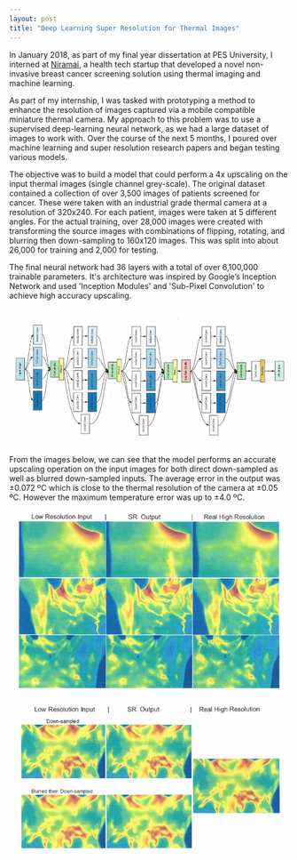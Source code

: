```yaml
---
layout: post
title: "Deep Learning Super Resolution for Thermal Images"
---
```


In January 2018, as part of my final year dissertation at PES University, I interned at [Niramai](https://www.niramai.com/), a health tech startup that developed a novel non-invasive breast cancer screening solution using thermal imaging and machine learning.

As part of my internship, I was tasked with prototyping a method to enhance the resolution of images captured via a mobile compatible miniature thermal camera. My approach to this problem was to use a supervised deep-learning neural network, as we had a large dataset of images to work with. Over the course of the next 5 months, I poured over machine learning and super resolution research papers and began testing various models.

The objective was to build a model that could perform a 4x upscaling on the input thermal images (single channel grey-scale). The original dataset contained a collection of over 3,500 images of patients screened for cancer. These were taken with an industrial grade thermal camera at a resolution of 320x240. For each patient, images were taken at 5 different angles. For the actual training, over 28,000 images were created with transforming the source images with combinations of flipping, rotating, and blurring then down-sampling to 160x120 images. This was split into about 26,000 for training and 2,000 for testing.

The final neural network had 36 layers with a total of over 6,100,000 trainable parameters. It's architecture was inspired by Google’s Inception Network and used 'Inception Modules' and 'Sub-Pixel Convolution' to achieve high accuracy upscaling. 

![Deep-Learning Super-Resolution Neural Network](/assets/media/thermal_sr_model.jpg)

From the images below, we can see that the model performs an accurate upscaling operation on the input images for both direct down-sampled as well as blurred down-sampled inputs. The average error in the output was ±0.072 ºC which is close to the thermal resolution of the camera at ±0.05 ºC. However the maximum temperature error was up to ±4.0 ºC.

![Deep-Learning Super-Resolution Results 1](/assets/media/thermal_sr_results_1.jpg)

![Deep-Learning Super-Resolution Results 2](/assets/media/thermal_sr_results_2.jpg)

